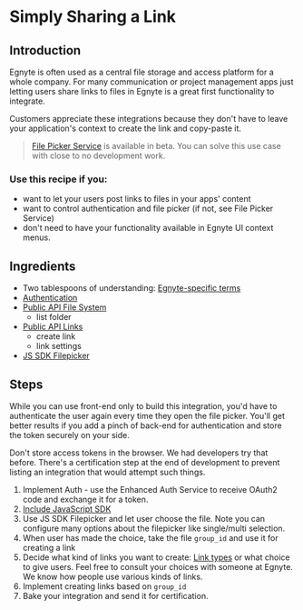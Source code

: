 # Simply Sharing a Link

## Introduction

Egnyte is often used as a central file storage and access platform for a whole company. For many communication or project management apps just letting users share links to files in Egnyte is a great first functionality to integrate.

Customers appreciate these integrations because they don't have to leave your application's context to create the link and copy-paste it.

> [File Picker Service](filepicker-service.md) is available in beta. You can solve this use case with close to no development work.

### Use this recipe if you:
- want to let your users post links to files in your apps' content
- want to control authentication and file picker (if not, see File Picker Service)
- don't need to have your functionality available in Egnyte UI context menus.

## Ingredients

- Two tablespoons of understanding: [Egnyte-specific terms](definitions.md)
- [Authentication](auth.md)
- [Public API File System](https://developers.egnyte.com/docs/read/File_System_Management_API_Documentation#List-File-or-Folder)
  - list folder
- [Public API Links](https://developers.egnyte.com/docs/read/Egnyte_Link_API_Documentation)
  - create link
  - link settings
- [JS SDK Filepicker](https://github.com/egnyte/egnyte-js-sdk/blob/master/src/docs/widgets.md)

## Steps

While you can use front-end only to build this integration, you'd have to authenticate the user again every time they open the file picker. You'll get better results if you add a pinch of back-end for authentication and store the token securely on your side.

Don't store access tokens in the browser. We had developers try that before. There's a certification step at the end of development to prevent listing an integration that would attempt such things.

1. Implement Auth - use the Enhanced Auth Service to receive OAuth2 code and exchange it for a token.
1. [Include JavaScript SDK](sdk-get-started.md)
1. Use JS SDK Filepicker and let user choose the file. Note you can configure many options about the filepicker like single/multi selection.
1. When user has made the choice, take the file `group_id` and use it for creating a link
1. Decide what kind of links you want to create: [Link types](link-types.md) or what choice to give users. Feel free to consult your choices with someone at Egnyte. We know how people use various kinds of links.
1. Implement creating links based on `group_id`
1. Bake your integration and send it for certification.
